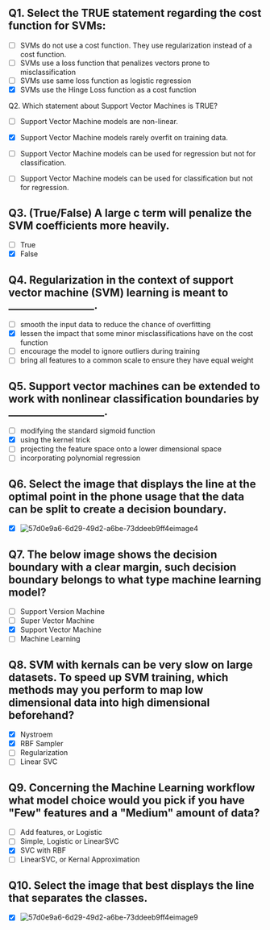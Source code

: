 
## Q1. Select the TRUE statement regarding the cost function for SVMs:
- [ ] SVMs do not use a cost function. They use regularization instead of a cost function.
- [ ] SVMs use a loss function that penalizes vectors prone to misclassification
- [ ] SVMs use same loss function as logistic regression
- [x] SVMs use the Hinge Loss function as a cost function

Q2. Which statement about Support Vector Machines is TRUE?

- [ ] Support Vector Machine models are non-linear. 
- [x] Support Vector Machine models rarely overfit on training data.
- [ ] Support Vector Machine models can be used for regression but not for classification. 
- [ ] Support Vector Machine models can be used for classification but not for regression. 


## Q3. (True/False) A large c term will penalize the SVM coefficients more heavily.

- [ ] True
- [x] False

## Q4. Regularization in the context of support vector machine (SVM) learning is meant to _________________.

- [ ] smooth the input data to reduce the chance of overfitting
- [x] lessen the impact that some minor misclassifications have on the cost function
- [ ] encourage the model to ignore outliers during training
- [ ] bring all features to a common scale to ensure they have equal weight

## Q5. Support vector machines can be extended to work with nonlinear classification boundaries by ___________________.

- [ ] modifying the standard sigmoid function
- [x] using the kernel trick
- [ ] projecting the feature space onto a lower dimensional space
- [ ] incorporating polynomial regression

## Q6. Select the image that displays the line at the optimal point in the phone usage that the data can be split to create a decision boundary.

- [x] ![57d0e9a6-6d29-49d2-a6be-73ddeeb9ff4eimage4](https://github.com/iamvikramkumar/ibm_machine_learning_coursera/assets/89016145/0c15f586-0c82-41bc-98a1-391e3ff8644f)


## Q7. The below image shows the decision boundary with a clear margin, such decision boundary belongs to what type machine learning model?

- [ ] Support Version Machine
- [ ] Super Vector Machine 
- [x] Support Vector Machine
- [ ] Machine Learning

## Q8. SVM with kernals can be very slow on large datasets. To speed up SVM training, which methods may you perform to map low dimensional data into high dimensional beforehand?

- [x] Nystroem
- [x] RBF Sampler
- [ ] Regularization
- [ ] Linear SVC

## Q9. Concerning the Machine Learning workflow what model choice would you pick if you have "Few" features and a "Medium" amount of data?
- [ ] Add features, or Logistic 
- [ ] Simple, Logistic or LinearSVC 
- [x] SVC with RBF
- [ ] LinearSVC, or Kernal Approximation 
## Q10. Select the image that best displays the line that separates the classes.

- [x] ![57d0e9a6-6d29-49d2-a6be-73ddeeb9ff4eimage9](https://github.com/iamvikramkumar/ibm_machine_learning_coursera/assets/89016145/69b94d5d-fea2-4a30-9a2d-ab502ec0b55e)







